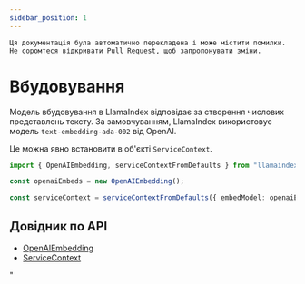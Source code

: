 ```yaml
---
sidebar_position: 1
---
```


`Ця документація була автоматично перекладена і може містити помилки. Не соромтеся відкривати Pull Request, щоб запропонувати зміни.`

# Вбудовування

Модель вбудовування в LlamaIndex відповідає за створення числових представлень тексту. За замовчуванням, LlamaIndex використовує модель `text-embedding-ada-002` від OpenAI.

Це можна явно встановити в об'єкті `ServiceContext`.

```typescript
import { OpenAIEmbedding, serviceContextFromDefaults } from "llamaindex";

const openaiEmbeds = new OpenAIEmbedding();

const serviceContext = serviceContextFromDefaults({ embedModel: openaiEmbeds });
```

## Довідник по API

- [OpenAIEmbedding](../../api/classes/OpenAIEmbedding.md)
- [ServiceContext](../../api/interfaces/ServiceContext.md)

"

